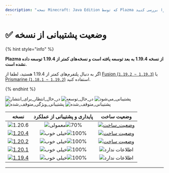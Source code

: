 ```yaml
---
description: "نسخه Minecraft: Java Edition که توسط Plazma پشتیبانی می‌شود را بررسی کنید."
---
```


# ✅ وضعیت پشتیبانی از نسخه

{% hint style="info" %}

**Plazma از نسخه 1.19.4 به بعد توسعه یافته است و نسخه‌های کمتر از 1.19.4 توسعه داده نشده است.**

اگر به دنبال پلتفرم‌های کمتر از 1.19.4 هستید، لطفا از [Fusion (`1.19.2 ~ 1.19.3`)](https://github.com/RuinedTechnologyUnify/Fusion) یا [Prismarine (`1.18.1 ~ 1.19.2`)](https://github.com/PrismarineTeam/Prismarine) استفاده کنید.

{% endhint %}

[wtr]: https://badge.plazmamc.org/0/در%20حال%20انتظار%20برای%20انتشار
[idv]: https://badge.plazmamc.org/1/در_حال_توسعه
[atv]: https://badge.plazmamc.org/2/پشتیبانی_می‌شود
[fse]: https://badge.plazmamc.org/6/پشتیبانی_ویژگی_متوقف_شده
[eol]: https://badge.plazmamc.org/4/پشتیبانی_متوقف_شده
[ukn]: https://badge.plazmamc.org/0/اطلاعات%20ندارد
[vgd]: https://badge.plazmamc.org/1/خیلی%20خوب
[mid]: https://badge.plazmamc.org/6/معمولی
[100]: https://badge.plazmamc.org/percent/100

![در\_حال\_انتظار\_برای\_انتشار][wtr] ![در\_حال\_توسعه][idv] ![پشتیبانی\_می‌شود][atv] ![پشتیبانی\_ویژگی\_متوقف\_شده][fse] ![پشتیبانی\_متوقف\_شده][eol]

|                                        نسخه                                       |              پایداری    و    پشتیبانی از عملکرد             |                                              وضعیت ساخت                                              |
| :-------------------------------------------------------------------------------: | :---------------------------------------------------------: | :--------------------------------------------------------------------------------------------------: |
|                   ![1.20.6](https://badge.plazmamc.org/1/1.20.6)                  | ![معمولی][vgd]![70%](https://badge.plazmamc.org/percent/70) | [![وضعیت\_ساخت](https://build.plazmamc.org/1.20.6)](https://build.plazmamc.org/1.20.6?redirect=true) |
| [![1.20.4](https://badge.plazmamc.org/2/1.20.4)](https://git.plazmamc.org/1.20.4) |                 ![خیلی خوب][vgd]![100%][100]                |  [![وضعیت ساخت](https://build.plazmamc.org/1.20.4)](https://build.plazmamc.org/1.20.4?redirect=true) |
| [![1.20.2](https://badge.plazmamc.org/6/1.20.2)](https://git.plazmamc.org/1.20.2) |                 ![خیلی خوب][vgd]![100%][100]                |  [![وضعیت ساخت](https://build.plazmamc.org/1.20.2)](https://build.plazmamc.org/1.20.2?redirect=true) |
| [![1.20.1](https://badge.plazmamc.org/4/1.20.1)](https://git.plazmamc.org/1.20.1) |                 ![خیلی خوب][vgd]![100%][100]                |                                         ![اطلاعات ندارد][ukn]                                        |
| [![1.19.4](https://badge.plazmamc.org/4/1.19.4)](https://git.plazmamc.org/1.19.4) |                 ![خیلی خوب][vgd]![100%][100]                |                                         ![اطلاعات ندارد][ukn]                                        |

***
